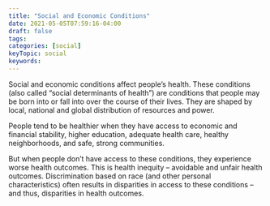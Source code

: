 ```yaml
---
title: "Social and Economic Conditions"
date: 2021-05-05T07:59:16-04:00
draft: false
tags: 
categories: [social]
keyTopic: social
keywords: 
---
```


Social and economic conditions affect people’s health. These conditions (also called “social determinants of health”) are conditions that people may be born into or fall into over the course of their lives. They are shaped by local, national and global distribution of resources and power.

People tend to be healthier when they have access to economic and financial stability, higher education, adequate health care, healthy neighborhoods, and safe, strong communities.

But when people don’t have access to these conditions, they experience worse health outcomes. This is health inequity – avoidable and unfair health outcomes. Discrimination based on race (and other personal characteristics) often results in disparities in access to these conditions –and thus, disparities in health outcomes.

